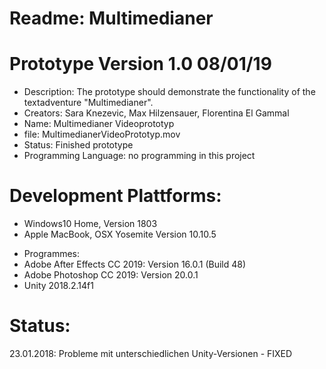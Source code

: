 # Readme: Multimedianer

# Prototype Version 1.0 08/01/19
- Description: The prototype should demonstrate the functionality of the textadventure "Multimedianer".
- Creators: Sara Knezevic, Max Hilzensauer, Florentina El Gammal
- Name: Multimedianer Videoprototyp
- file: MultimedianerVideoPrototyp.mov
- Status: Finished prototype
- Programming Language: no programming in this project

# Development Plattforms:
+ Windows10 Home, Version 1803
+ Apple MacBook, OSX Yosemite Version 10.10.5
- Programmes:
- Adobe After Effects CC 2019: Version 16.0.1 (Build 48)
- Adobe Photoshop CC 2019: Version 20.0.1
- Unity 2018.2.14f1

# Status:
23.01.2018: Probleme mit unterschiedlichen Unity-Versionen - FIXED
